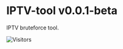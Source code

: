 # IPTV-tool v0.0.1-beta
IPTV bruteforce tool.

![Visitors](https://api.visitorbadge.io/api/visitors?path=https%3A%2F%2Fgithub.com%2Fits0x08%2FIPTV-tool&countColor=%232ccce4&style=flat-square)
